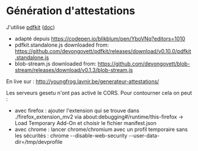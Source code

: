 # Génération d'attestations

J'utilise [pdfkit](https://pdfkit.org) ([doc](https://pdfkit.org/docs/guide.pdf))

- adapté depuis https://codepen.io/blikblum/pen/YboVNq?editors=1010
- pdfkit.standalone.js downloaded from: https://github.com/devongovett/pdfkit/releases/download/v0.10.0/pdfkit.standalone.js
- blob-stream.js downloaded from: https://github.com/devongovett/blob-stream/releases/download/v0.1.3/blob-stream.js

En live sur : http://youngfrog.lavnir.be/generateur-attestations/

Les serveurs gesetu n'ont pas activé le CORS. Pour contourner cela on peut :

- avec firefox : ajouter l'extension qui se trouve dans ./firefox_extension_mv2 via about:debugging#/runtime/this-firefox -> Load Temporary Add-On et choisir le fichier manifest.json
- avec chrome : lancer chrome/chromium avec un profil temporaire sans les sécurités : chrome --disable-web-security --user-data-dir=/tmp/devprofile